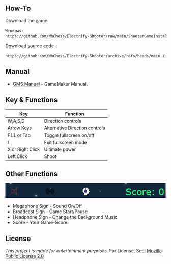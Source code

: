 ## How-To

Download the game

```bash
Windows:
https://github.com/WhChess/Electrify-Shooter/raw/main/ShooterGameInstallerWin.exe
```

Download source code

```bash
https://github.com/WhChess/Electrify-Shooter/archive/refs/heads/main.zip
```

## Manual
- [GMS Manual](https://manual.yoyogames.com/) - GameMaker Manual.

## Key & Functions

| Key               |      Function                                                           |
| ----------------- | ------------------------------------------------------------------ |
| W,A,S,D |Direction controls |
| Arrow Keys  |Alternative Direction controls |
| F11 or Tab|Toggle fullscreen on/off |
| L |Exit fullscreen mode|
| X or Right Click |Ultimate power |
| Left Click |Shoot |

## Other Functions

![Image_Settings](https://raw.githubusercontent.com/WhChess/Electrify-Shooter/main/SettingsImage.jpg)
- Megaphone Sign - Sound On/Off
- Broadcast Sign - Game Start/Pause
- Headphone Sign - Change the Background Music.
- Score - Your Game-Score.

## License
*This project is made for entertainment purposes.*
For License, See: [Mozilla Public License 2.0](https://github.com/WhChess/Electrify-Shooter/blob/main/LICENSE)
